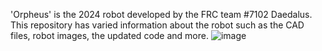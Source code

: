 'Orpheus' is the 2024 robot developed by the FRC team #7102 Daedalus. This repository has varied information about the robot such as the CAD files, robot images, the updated code and more.
![image](https://github.com/Daedalus7102/Daedalus-Crescendo-2024/assets/153160193/2aad79de-2372-454e-9fcf-a052b9ae7f64)
